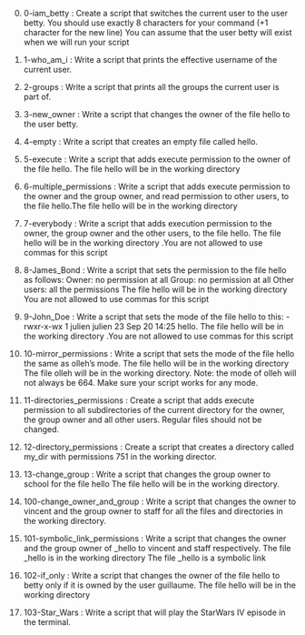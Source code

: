 0. 0-iam\_betty : Create a script that switches the current user to the user betty.
You should use exactly 8 characters for your command (+1 character for the new line)
You can assume that the user betty will exist when we will run your script

1. 1-who\_am\_i : Write a script that prints the effective username of the current user.

2. 2-groups : Write a script that prints all the groups the current user is part of.

3. 3-new\_owner : Write a script that changes the owner of the file hello to the user betty.

4. 4-empty : Write a script that creates an empty file called hello.

5. 5-execute : Write a script that adds execute permission to the owner of the file hello.
The file hello will be in the working directory

6. 6-multiple\_permissions : Write a script that adds execute permission to the owner and the group owner, and read permission to other users, to the file hello.The file hello will be in the working directory

7. 7-everybody : Write a script that adds execution permission to the owner, the group owner and the other users, to the file hello. The file hello will be in the working directory
.You are not allowed to use commas for this script

8. 8-James\_Bond : Write a script that sets the permission to the file hello as follows:
Owner: no permission at all
Group: no permission at all
Other users: all the permissions
The file hello will be in the working directory You are not allowed to use commas for this script

9. 9-John\_Doe : Write a script that sets the mode of the file hello to this: -rwxr-x-wx 1 julien julien 23 Sep 20 14:25 hello. The file hello will be in the working directory
.You are not allowed to use commas for this script

10. 10-mirror\_permissions : Write a script that sets the mode of the file hello the same as olleh’s mode.
The file hello will be in the working directory
The file olleh will be in the working directory. 
Note: the mode of olleh will not always be 664. Make sure your script works for any mode.

11. 11-directories\_permissions : Create a script that adds execute permission to all subdirectories of the current directory for the owner, the group owner and all other users. Regular files should not be changed.

12. 12-directory\_permissions : Create a script that creates a directory called my\_dir with permissions 751 in the working director.

13. 13-change\_group : Write a script that changes the group owner to school for the file hello
The file hello will be in the working directory.

14. 100-change\_owner\_and\_group : Write a script that changes the owner to vincent and the group owner to staff for all the files and directories in the working directory.

15. 101-symbolic\_link\_permissions : Write a script that changes the owner and the group owner of _hello to vincent and staff respectively.
The file _hello is in the working directory
The file _hello is a symbolic link

16. 102-if_only : Write a script that changes the owner of the file hello to betty only if it is owned by the user guillaume.
The file hello will be in the working directory

17. 103-Star_Wars : Write a script that will play the StarWars IV episode in the terminal.
